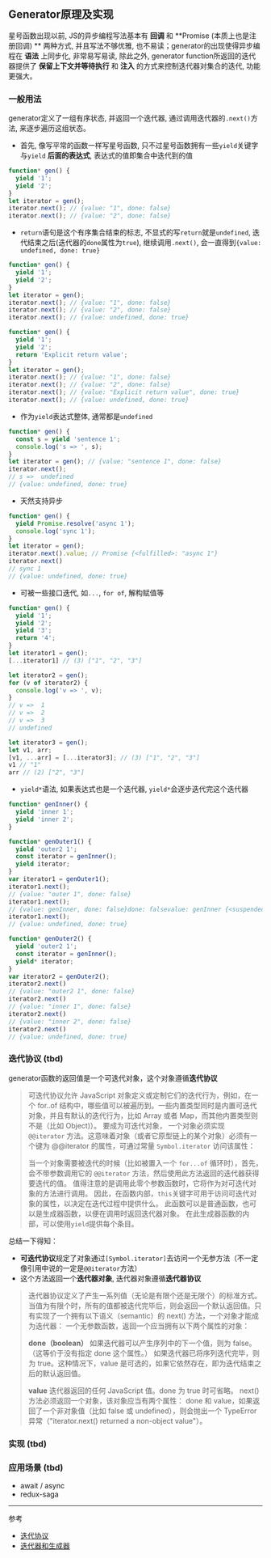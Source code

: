 ## Generator原理及实现
星号函数出现以前, JS的异步编程写法基本有 **回调** 和 **Promise (本质上也是注册回调)  ** 两种方式, 并且写法不够优雅, 也不易读；generator的出现使得异步编程在 **语法** 上同步化, 非常易写易读, 除此之外, generator function所返回的迭代器提供了 **保留上下文并等待执行** 和 **注入** 的方式来控制迭代器对集合的迭代, 功能更强大。

### 一般用法
generator定义了一组有序状态, 并返回一个迭代器, 通过调用迭代器的`.next()`方法, 来逐步遍历这组状态。
- 首先, 像写平常的函数一样写星号函数, 只不过星号函数拥有一些`yield`关键字与`yield` **后面的表达式**, 表达式的值即集合中迭代到的值
```javascript
function* gen() {
  yield '1';
  yield '2';
}
let iterator = gen();
iterator.next(); // {value: "1", done: false}
iterator.next(); // {value: "2", done: false}
```
- `return`语句是这个有序集合结束的标志, 不显式的写`return`就是`undefined`, 迭代结束之后(迭代器的`done`属性为`true`), 继续调用`.next()`, 会一直得到`{value: undefined, done: true}`
```javascript
function* gen() {
  yield '1';
  yield '2';
}
let iterator = gen();
iterator.next(); // {value: "1", done: false}
iterator.next(); // {value: "2", done: false}
iterator.next(); // {value: undefined, done: true}

function* gen() {
  yield '1';
  yield '2';
  return 'Explicit return value';
}
let iterator = gen();
iterator.next(); // {value: "1", done: false}
iterator.next(); // {value: "2", done: false}
iterator.next(); // {value: "Explicit return value", done: true}
iterator.next(); // {value: undefined, done: true}
```
- 作为`yield`表达式整体, 通常都是`undefined`
```javascript
function* gen() {
  const s = yield 'sentence 1';
  console.log('s => ', s);
}
let iterator = gen(); // {value: "sentence 1", done: false}
iterator.next();
// s =>  undefined
// {value: undefined, done: true}
```
- 天然支持异步
```javascript
function* gen() {
  yield Promise.resolve('async 1');
  console.log('sync 1');
}
let iterator = gen();
iterator.next().value; // Promise {<fulfilled>: "async 1"}
iterator.next()
// sync 1
// {value: undefined, done: true}
```
- 可被一些接口迭代, 如`...`, `for of`, 解构赋值等
```javascript
function* gen() {
  yield '1';
  yield '2';
  yield '3';
  return '4';
}
let iterator1 = gen();
[...iterator1] // (3) ["1", "2", "3"]

let iterator2 = gen();
for (v of iterator2) {
  console.log('v => ', v);
}
// v =>  1
// v =>  2
// v =>  3
// undefined

let iterator3 = gen();
let v1, arr;
[v1, ...arr] = [...iterator3]; // (3) ["1", "2", "3"]
v1 // "1"
arr // (2) ["2", "3"]
```
- `yield*`语法, 如果表达式也是一个迭代器, `yield*`会逐步迭代完这个迭代器
```javascript
function* genInner() {
  yield 'inner 1';
  yield 'inner 2';
}

function* genOuter1() {
  yield 'outer2 1';
  const iterator = genInner();
  yield iterator;
}
var iterator1 = genOuter1();
iterator1.next();
// {value: "outer 1", done: false}
iterator1.next();
// {value: genInner, done: false}done: falsevalue: genInner {<suspended>}[[Prototype]]: Object
iterator1.next();
// {value: undefined, done: true}

function* genOuter2() {
  yield 'outer2 1';
  const iterator = genInner();
  yield* iterator;
}
var iterator2 = genOuter2();
iterator2.next()
// {value: "outer2 1", done: false}
iterator2.next()
// {value: "inner 1", done: false}
iterator2.next()
// {value: "inner 2", done: false}
iterator2.next()
// {value: undefined, done: true}
```

### 迭代协议 (tbd)  
generator函数的返回值是一个可迭代对象，这个对象遵循**迭代协议**
> 可迭代协议允许 JavaScript 对象定义或定制它们的迭代行为，例如，在一个 for..of 结构中，哪些值可以被遍历到。一些内置类型同时是内置可迭代对象，并且有默认的迭代行为，比如 Array 或者 Map，而其他内置类型则不是（比如 Object)）。
> 要成为可迭代对象， 一个对象必须实现 `@@iterator` 方法。这意味着对象（或者它原型链上的某个对象）必须有一个键为 @@iterator 的属性，可通过常量 `Symbol.iterator` 访问该属性：
> 
> 当一个对象需要被迭代的时候（比如被置入一个 `for...of` 循环时），首先，会不带参数调用它的 `@@iterator` 方法，然后使用此方法返回的迭代器获得要迭代的值。
> 值得注意的是调用此零个参数函数时，它将作为对可迭代对象的方法进行调用。 因此，在函数内部，`this`关键字可用于访问可迭代对象的属性，以决定在迭代过程中提供什么。
> 此函数可以是普通函数，也可以是生成器函数，以便在调用时返回迭代器对象。 在此生成器函数的内部，可以使用`yield`提供每个条目。

总结一下得知：
  - **可迭代协议**规定了对象通过`[Symbol.iterator]`去访问一个无参方法（不一定像引用中说的一定是`@@iterator`方法）
  - 这个方法返回一个**迭代器对象**, 迭代器对象遵循**迭代器协议**
  > 迭代器协议定义了产生一系列值（无论是有限个还是无限个）的标准方式。当值为有限个时，所有的值都被迭代完毕后，则会返回一个默认返回值。只有实现了一个拥有以下语义（semantic）的 next() 方法，一个对象才能成为迭代器：
  > 一个无参数函数，返回一个应当拥有以下两个属性的对象：
  > 
  > **done（boolean）**
  > 如果迭代器可以产生序列中的下一个值，则为 false。（这等价于没有指定  done 这个属性。）
  > 如果迭代器已将序列迭代完毕，则为 true。这种情况下，value 是可选的，如果它依然存在，即为迭代结束之后的默认返回值。
  > 
  > **value**
  > 迭代器返回的任何 JavaScript 值。done 为 true 时可省略。
  > next() 方法必须返回一个对象，该对象应当有两个属性： done 和 value，如果返回了一个非对象值（比如 false 或 undefined），则会抛出一个 TypeError 异常（"iterator.next() returned a non-object value"）。
### 实现 (tbd)  
### 应用场景 (tbd)  
  - await / async
  - redux-saga
---

参考
- [迭代协议](https://developer.mozilla.org/zh-CN/docs/Web/JavaScript/Reference/Iteration_protocols#%E5%86%85%E7%BD%AE%E5%8F%AF%E8%BF%AD%E4%BB%A3%E5%AF%B9%E8%B1%A1)
- [迭代器和生成器](https://developer.mozilla.org/zh-CN/docs/Web/JavaScript/Guide/Iterators_and_Generators)